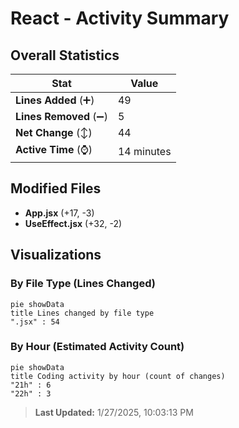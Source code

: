 # React - Activity Summary 

## Overall Statistics

| Stat                   | Value                                                             |
| ---------------------- | ----------------------------------------------------------------- |
| **Lines Added** (➕)   | 49                                          |
| **Lines Removed** (➖) | 5                                        |
| **Net Change** (↕)    | 44                |
| **Active Time** (⌚)   | 14 minutes |


## Modified Files
- **App.jsx** (+17, -3)
- **UseEffect.jsx** (+32, -2)

## Visualizations

### By File Type (Lines Changed)

```mermaid
pie showData
title Lines changed by file type
".jsx" : 54
```

### By Hour (Estimated Activity Count)

```mermaid
pie showData
title Coding activity by hour (count of changes)
"21h" : 6
"22h" : 3
```


> **Last Updated:** 1/27/2025, 10:03:13 PM